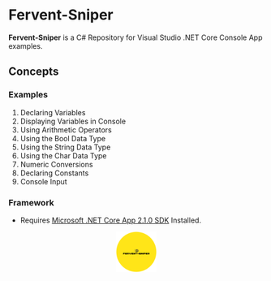 # Fervent-Sniper

**Fervent-Sniper** is a C# Repository for Visual Studio .NET Core Console App examples.

## Concepts
### Examples

1. Declaring Variables
2. Displaying Variables in Console
3. Using Arithmetic Operators
4. Using the Bool Data Type
5. Using the String Data Type
6. Using the Char Data Type
7. Numeric Conversions
8. Declaring Constants
9. Console Input

### Framework

* Requires [Microsoft .NET Core App 2.1.0 SDK](https://dotnet.microsoft.com/download/dotnet-core/2.1) Installed. 

<p align="middle">
  <img width="80" height="80" src=icon.png>
</p>
